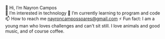 👋 Hi, I’m Nayron Campos<br/>
👀 I’m interested in technology
🌱 I’m currently learning to program and code
📫 How to reach me nayroncampossoares@gmail.com
⚡ Fun fact: I am a young man who loves challenges and can't sit still. I love animals and good music, and of course coffee.

<!---
NayronCampos/NayronCampos is a ✨ special ✨ repository because its `README.md` (this file) appears on your GitHub profile.
You can click the Preview link to take a look at your changes.
--->
